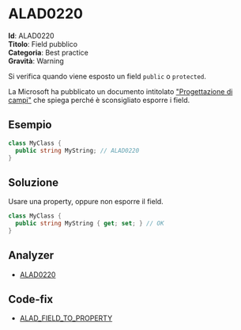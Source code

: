 
# ALAD0220

**Id**: ALAD0220\
**Titolo**: Field pubblico\
**Categoria**: Best practice\
**Gravità**: Warning

Si verifica quando viene esposto un field `public` o `protected`.

La Microsoft ha pubblicato un documento intitolato
["Progettazione di campi"](https://learn.microsoft.com/dotnet/standard/design-guidelines/field)
che spiega perché è sconsigliato esporre i field.


## Esempio

```csharp
class MyClass {
  public string MyString; // ALAD0220
}
```


## Soluzione

Usare una property, oppure non esporre il field.

```csharp
class MyClass {
  public string MyString { get; set; } // OK
}
```


## Analyzer

* [ALAD0220](../../src/Alad.CodeAnalyzer/BestPractices/PublicFieldAnalyzer.cs)


## Code-fix

* [ALAD_FIELD_TO_PROPERTY](../../src/Alad.CodeAnalyzer.CodeFixes/FieldToPropertyCodeFixProvider.cs)
